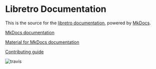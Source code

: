 # Libretro Documentation

This is the source for the [libretro documentation](https://docs.libretro.com), powered by [MkDocs](http://www.mkdocs.org/).

[MkDocs documentation](http://www.mkdocs.org/)

[Material for MkDocs documentation](https://squidfunk.github.io/mkdocs-material/)

[Contributing guide](https://docs.libretro.com/meta/how-to-contribute/)

![travis](https://www.travis-ci.org/libretro/docs.svg?branch=master)
